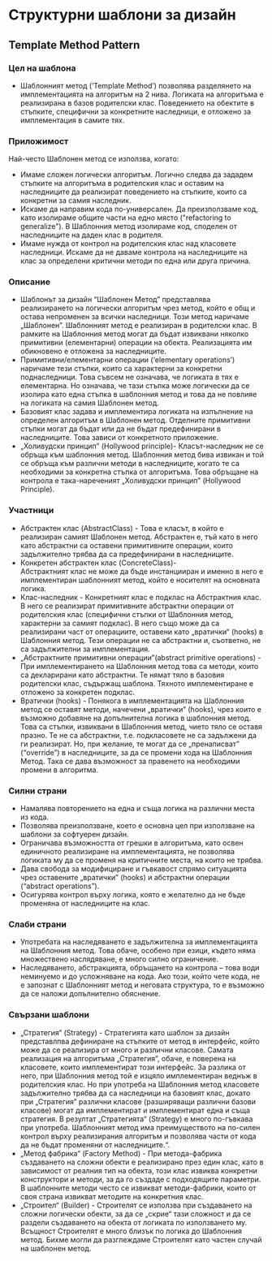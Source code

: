 #     Структурни шаблони за дизайн
##    Template Method Pattern
### Цел на шаблона
* Шаблонният метод (‘Template Method’) позволява разделянето на имплементацията на алгоритъм на 2 нива. Логиката на алгоритъма е реализирана в базов родителски клас. Поведението на обектите в стъпките, специфични за конкретните наследници, е отложено за имплементация в самите тях.

### Приложимост
Най-често Шаблонен метод се използва, когато:

*	Имаме сложен логически алгоритъм. Логично следва да зададем стъпките на алгоритъма в родителския клас и оставим на наследниците да реализират поведението на стъпките, които са конкретни за самия наследник.
*	Искаме да направим кода по-универсален. Да преизползваме код, като изолираме общите части на едно място ("refactoring to generalize"). В Шаблонния метод изолираме код, споделен от наследниците на даден клас в родителя.
*	Имаме нужда от контрол на родителския клас над класовете наследници. Искаме да не даваме контрола на наследниците на клас за определени критични методи по една или друга причина.

### Описание
* Шаблонът за дизайн “Шаблонен Метод” представлява реализирането на логически алгоритъм чрез метод, който е общ и остава непроменен за всички наследници. Този метод наричаме „Шаблонен”. Шаблонният метод е реализиран в родителски клас. В рамките на Шаблонния метод могат да бъдат извиквани няколко примитивни (елементарни) операции на обекта. Реализацията им обикновено е отложена за наследниците. 
* Примитивни/елементарни операции (‘elementary operations’) наричаме тези стъпки, които са характерни за конкретни поднаследници. Това съвсем не означава, че логиката в тях е елементарна. Но означава, че тази стъпка може логически да се изолира като една стъпка в шаблонния метод и това да не повлияе на логиката на самия Шаблонен метод. 
* Базовият клас задава и имплементира логиката на изпълнение на определен алгоритъм в Шаблонен метод. Отделните примитивни стъпки могат да бъдат или да не бъдат предефинирани в наследниците. Това зависи от конкретното приложение. 
* „Холивудски принцип” (Hollywood principle)-  Класът-наследник не се обръща към шаблонния метод. Шаблонния метод бива извикан и той се обръща към различни методи в наследниците, когато те са необходими за конкретна стъпка от алгоритъма. Това обръщане на контрола е така-нареченият „Холивудски принцип” (Hollywood Principle). 
### Участници
* Абстрактен клас (AbstractClass) - Това е класът, в който е реализиран самият Шаблонен метод. Абстрактен е, тъй като в него като абстрактни са оставени примитивните операции, които задължително трябва да са предефинирани в наследниците.
* Конкретен абстрактен клас (ConcreteClass)-   
Абстрактният клас не може да бъде инстанцииран и именно в него е имплементиран шаблонният метод, който е носителят на основната логика.
* Клас-наследник - Конкретният клас е подклас на Абстрактния клас. В него се реализират примитивните абстрактни операции от родителския клас (специфични стъпки от Шаблонния метод, характерни за самият подклас). В него също може да са реализирани част от операциите, оставени като „вратички“ (hooks) в Шаблонния метод. Тези операции не са абстрактни и, съответно, не са задължителни за имплементация. 
* „Абстрактните примитивни операции”(abstract primitive operations) - При имплементирането на Шаблонния метод това са методи, които са декларирани като абстрактни. Те нямат тяло в базовия родителски клас, съдържащ шаблона. Тяхното имплементиране е отложено за конкретен подклас. 
* Вратички (hooks) -  Понякога в имплементацията на Шаблонния метод се оставят методи, начечени „вратички” (hooks), чрез които е възможно добавяне на допълнителна логика в шаблонния метод. Това са стъпки, извиквани в Шаблонния метод, чието тяло се оставя празно. Те не са абстрактни, т.е. подкласовете не са задължени да ги реализират. Но, при желание, те могат да се „пренаписват” (“override”) в наследниците, за да се промени хода на Шаблонния Метод. Така се дава възможност за правенето на необходими промени в алгоритма.

### Силни страни
*	Намалява повторението на една и съща логика на различни места из кода.
*	Позволява преизползване, което е основна цел при използване на шаблони за софтуерен дизайн.
*	Ограничава възможността от грешки в алгоритъма, като освен единичното реализиране на имплементацията, не позволява логиката му да се променя на критичните места, на които не трябва.
*	Дава свобода за модифициране и гъвкавост спрямо ситуацията чрез оставените „вратички” (hooks) и абстрактни операции (“abstract operations”).
*	Осигурява контрол върху логика, която е желателно да не бъде променяна от наследниците на клас.
### Слаби страни
*	Употребата на наследяването е задължителна за имплементацията на Шаблонния метод. Това обаче, особено при езици, където няма множествено наслядяване, е много силно ограничение. 
*	Наследяването, абстракцията, обръщането на контрола – това води неминуемо и до усложняване на кода. Ако този, който чете кода, не е запознат с Шаблонният метод и неговата структура, то е възможно да се наложи допълнително обяснение.

### Свързани шаблони
*	„Стратегия“ (Strategy) - Стратегията като шаблон за дизайн представлпва дефиниране на стъпките от метод в интерфейс, който може да се реализира от много и различни класове. Самата реализация на алгоритъма „Стратегия”, обаче, е поверена на класовете, които имплементират този интерфейс. За разлика от него, при Шаблонния метод той е изцяло имплементиран веднъж в родителския клас. Но при употреба на Шаблонния метод класовете задължително трябва да са наследници на базовият клас, докато при „Стратегия” различни класове (разширяващи различни базови класове) могат да имплементират и имплементират една и съща стратегия. В резултат „Стратегията“ (Strategy) е много по-гъвкава при употреба. Шаблонният метод има преимуществото на по-силен контрол върху реализирания алгоритъм и позволява части от кода да не бъдат променяни от наследниците.“.
* „Метод фабрика“ (Factory Method)  - При методa-фабрика създаването на сложни обекти е реализирано през един клас, като в зависимост от реалния тип на обекта, този клас извиква конкретни конструктори и  методи, за да го създаде с подходящите параметри. В шаблонните методи често се извикват методи-фабрики, които от своя страна извикват методите на конкретния клас.
* „Строител“ (Builder) - Строителят се използва при създаването на сложни логически обекти, за да се „скрие“ тази сложност и да се раздели създаването на обекта от логиката по използването му. Всъщност Строителят е много близък по логика до Шаблонния метод. Бихме могли да разглеждаме Строителят като частен случай на шаблонен метод.


